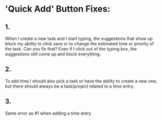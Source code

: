 # 'Quick Add' Button Fixes:

## 1.
When I create a new task and I start typing, the suggestions that show up block my ability to click save or to change the estimated time or priority of the task. Can you fix that? Even if I click out of the typing box, the suggestions still come up and block everything. 

## 2.
To add time I should also pick a task or have the ability to create a new one, but there should always be a task/project related to a time entry.

## 3.
Same error as #1 when adding a time entry